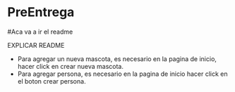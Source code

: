 # PreEntrega

#Aca va a ir el readme

EXPLICAR README
* Para agregar un nueva mascota, es necesario en la pagina de inicio, hacer click en crear nueva mascota.  
* Para agregar persona, es necesario en la pagina de inicio hacer click en el boton crear persona.